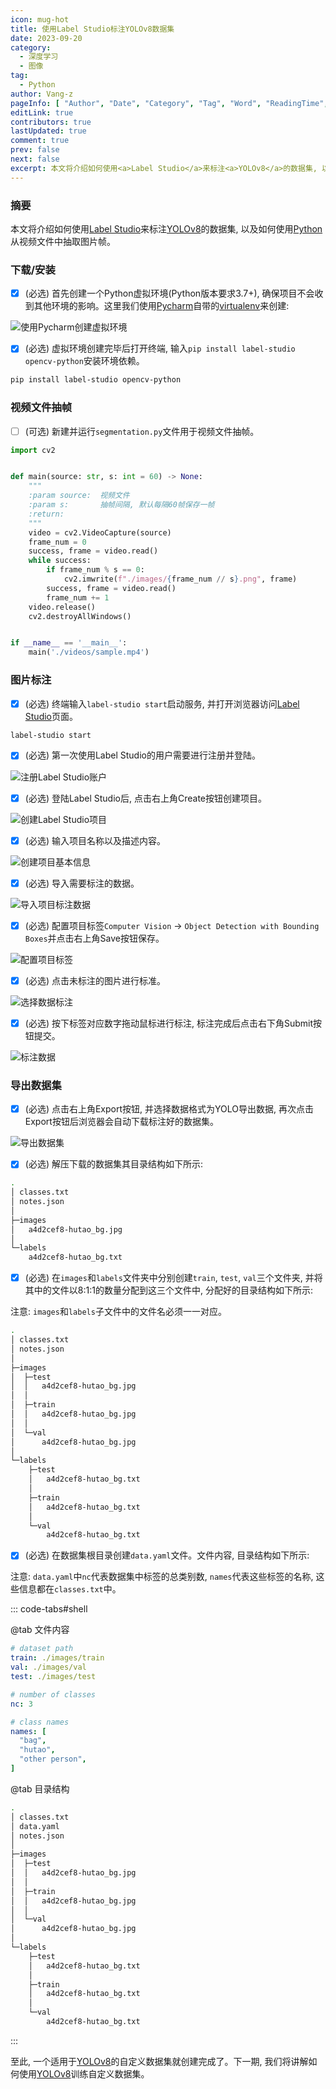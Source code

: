 ```yaml
---
icon: mug-hot
title: 使用Label Studio标注YOLOv8数据集
date: 2023-09-20
category:
  - 深度学习
  - 图像
tag:
  - Python
author: Vang-z
pageInfo: [ "Author", "Date", "Category", "Tag", "Word", "ReadingTime", "PageView" ]
editLink: true
contributors: true
lastUpdated: true
comment: true
prev: false
next: false
excerpt: 本文将介绍如何使用<a>Label Studio</a>来标注<a>YOLOv8</a>的数据集, 以及如何使用<a>Python</a>从视频文件中抽取图片帧。
---
```


### 摘要

本文将介绍如何使用[Label Studio](https://labelstud.io)来标注[YOLOv8](https://github.com/ultralytics/ultralytics)的数据集, 以及如何使用[Python](https://python.org)从视频文件中抽取图片帧。

### 下载/安装

- [x] <a>(必选)</a> 首先创建一个Python虚拟环境(<a>Python版本要求3.7+</a>), 确保项目不会收到其他环境的影响。这里我们使用[Pycharm](https://www.jetbrains.com/zh-cn/pycharm)自带的[virtualenv](https://virtualenv.pypa.io/en/latest/)来创建:

![使用<a>Pycharm</a>创建虚拟环境](./assets/images/2_0.png)

- [x] <a>(必选)</a> 虚拟环境创建完毕后打开终端, 输入<a>`pip install label-studio opencv-python`</a>安装环境依赖。

```bash
pip install label-studio opencv-python
```

### 视频文件抽帧

- [ ] <a>(可选)</a> 新建并运行<a>`segmentation.py`</a>文件用于视频文件抽帧。

```python
import cv2


def main(source: str, s: int = 60) -> None:
    """
    :param source:  视频文件
    :param s:       抽帧间隔, 默认每隔60帧保存一帧
    :return:
    """
    video = cv2.VideoCapture(source)
    frame_num = 0
    success, frame = video.read()
    while success:
        if frame_num % s == 0:
            cv2.imwrite(f"./images/{frame_num // s}.png", frame)
        success, frame = video.read()
        frame_num += 1
    video.release()
    cv2.destroyAllWindows()


if __name__ == '__main__':
    main('./videos/sample.mp4')

```

### 图片标注

- [x] <a>(必选)</a> 终端输入<a>`label-studio start`</a>启动服务, 并打开浏览器访问[Label Studio](http://localhost:8080)页面。

```bash
label-studio start
```

- [x] <a>(必选)</a> 第一次使用<a>Label Studio</a>的用户需要进行注册并登陆。

![注册<a>Label Studio</a>账户](./assets/images/2_1.png)

- [x] <a>(必选)</a> 登陆<a>Label Studio</a>后, 点击右上角<a>Create</a>按钮创建项目。

![创建<a>Label Studio</a>项目](./assets/images/2_2.png)

- [x] <a>(必选)</a> 输入项目名称以及描述内容。

![创建项目基本信息](./assets/images/2_3.png)

- [x] <a>(必选)</a> 导入需要标注的数据。

![导入项目标注数据](./assets/images/2_4.png)

- [x] <a>(必选)</a> 配置项目标签<a>`Computer Vision`</a> <a>-></a> <a>`Object Detection with Bounding Boxes`</a>并点击右上角<a>Save</a>按钮保存。

![配置项目标签](./assets/images/2_5.png)

- [x] <a>(必选)</a> 点击未标注的图片进行标准。

![选择数据标注](./assets/images/2_6.png)

- [x] <a>(必选)</a> 按下标签对应数字拖动鼠标进行标注, 标注完成后点击右下角<a>Submit</a>按钮提交。

![标注数据](./assets/images/2_7.png)

### 导出数据集

- [x] <a>(必选)</a> 点击右上角<a>Export</a>按钮, 并选择数据格式为<a>YOLO</a>导出数据, 再次点击<a>Export</a>按钮后浏览器会自动下载标注好的数据集。

![导出数据集](./assets/images/2_8.png)

- [x] <a>(必选)</a> 解压下载的数据集其目录结构如下所示:

```bash
.
│ classes.txt
│ notes.json
│
├─images
│   a4d2cef8-hutao_bg.jpg
│
└─labels
    a4d2cef8-hutao_bg.txt
```

- [x] <a>(必选)</a> 在<a>`images`</a>和<a>`labels`</a>文件夹中分别创建<a>`train`</a>, <a>`test`</a>, <a>`val`</a>三个文件夹, 并将其中的文件以<a>8:1:1</a>的数量分配到这三个文件中, 分配好的目录结构如下所示:
  
注意: <a>`images`</a>和<a>`labels`</a>子文件中的文件名必须一一对应。

```bash
.
│ classes.txt
│ notes.json
│
├─images
│  ├─test
│  │   a4d2cef8-hutao_bg.jpg
│  │
│  ├─train
│  │   a4d2cef8-hutao_bg.jpg
│  │
│  └─val
│      a4d2cef8-hutao_bg.jpg
│
└─labels
    ├─test
    │   a4d2cef8-hutao_bg.txt
    │
    ├─train
    │   a4d2cef8-hutao_bg.txt
    │
    └─val
        a4d2cef8-hutao_bg.txt
```

- [x] <a>(必选)</a> 在数据集根目录创建<a>`data.yaml`</a>文件。文件内容, 目录结构如下所示:

注意: <a>`data.yaml`</a>中<a>`nc`</a>代表数据集中标签的总类别数, <a>`names`</a>代表这些标签的名称, 这些信息都在<a>`classes.txt`</a>中。

::: code-tabs#shell

@tab 文件内容

```yaml
# dataset path
train: ./images/train
val: ./images/val
test: ./images/test

# number of classes
nc: 3

# class names
names: [
  "bag",
  "hutao",
  "other person",
]

```

@tab 目录结构

```bash
.
│ classes.txt
│ data.yaml
│ notes.json
│
├─images
│  ├─test
│  │   a4d2cef8-hutao_bg.jpg
│  │
│  ├─train
│  │   a4d2cef8-hutao_bg.jpg
│  │
│  └─val
│      a4d2cef8-hutao_bg.jpg
│
└─labels
    ├─test
    │   a4d2cef8-hutao_bg.txt
    │
    ├─train
    │   a4d2cef8-hutao_bg.txt
    │
    └─val
        a4d2cef8-hutao_bg.txt
```

:::

至此, 一个适用于[YOLOv8](https://github.com/ultralytics/ultralytics)的自定义数据集就创建完成了。下一期, 我们将讲解如何使用[YOLOv8](https://github.com/ultralytics/ultralytics)训练自定义数据集。 

<Sponsor />
